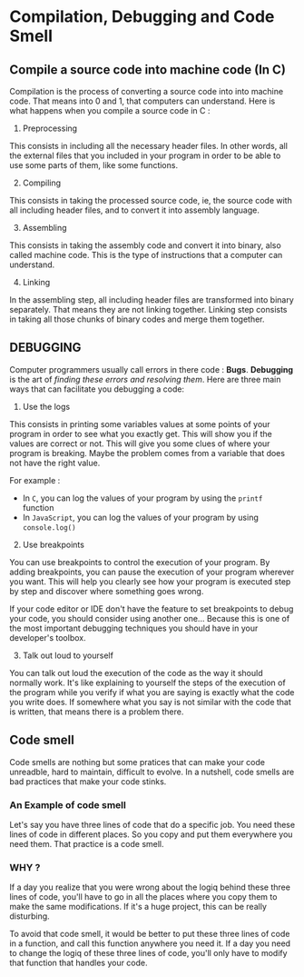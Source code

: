 # Compilation, Debugging and Code Smell

## Compile a source code into machine code (In C)

Compilation is the process of converting a source code into into machine code. That means into 0 and 1, that computers can understand. Here is what happens when you compile a source code in C :

1. Preprocessing

This consists in including all the necessary header files. In other words, all the external files that you included in your program in order to be able to use some parts of them, like some functions.

2. Compiling

This consists in taking the processed source code, ie, the source code with all including header files, and to convert it into assembly language.

3. Assembling

This consists in taking the assembly code and convert it into binary, also called machine code. This is the type of instructions that a computer can understand.

4. Linking

In the assembling step, all including header files are transformed into binary separately. That means they are not linking together. Linking step consists in taking all those chunks of binary codes and merge them together.

## DEBUGGING

Computer programmers usually call errors in there code : **Bugs**. **Debugging** is the art of *finding these errors and resolving them*. Here are three main ways that can facilitate you debugging a code:

1. Use the logs

This consists in printing some variables values at some points of your program in order to see what you exactly get. This will show you if the values are correct or not. This will give you some clues of where your program is breaking. Maybe the problem comes from a variable that does not have the right value.

For example :

- In `C`, you can log the values of your program by using the `printf` function
- In `JavaScript`, you can log the values of your program by using `console.log()` 

2. Use breakpoints

You can use breakpoints to control the execution of your program. By adding breakpoints, you can pause the execution of your program wherever you want. This will help you clearly see how your program is executed step by step and discover where something goes wrong.

If your code editor or IDE don't have the feature to set breakpoints to debug your code, you should consider using another one... Because this is one of the most important debugging techniques you should have in your developer's toolbox.

3. Talk out loud to yourself

You can talk out loud the execution of the code as the way it should normally work. It's like explaining to yourself the steps of the execution of the program while you verify if what you are saying is exactly what the code you write does. If somewhere what you say is not similar with the code that is written, that means there is a problem there.

## Code smell

Code smells are nothing but some pratices that can make your code unreadble, hard to maintain, difficult to evolve. In a nutshell, code smells are bad practices that make your code stinks.

### An Example of code smell

Let's say you have three lines of code that do a specific job. You need these lines of code in different places. So you copy and put them everywhere you need them. That practice is a code smell.

### WHY ?

If a day you realize that you were wrong about the logiq behind these three lines of code, you'll have to go in all the places where you copy them to make the same modifications. If it's a huge project, this can be really disturbing.
   
To avoid that code smell, it would be better to put these three lines of code in a function, and call this function anywhere you need it. If a day you need to change the logiq of these three lines of code, you'll only have to modify that function that handles your code.